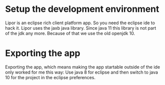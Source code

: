 # Setup the development environment
Lipor is an eclipse rich client platform app. So you need the eclipse ide to hack it.
Lipor uses the jaxb java library. Since java 11 this library is not part of the jdk any more. Because of that we use the old openjdk 10.

# Exporting the app
Exporting the app, which means making the app startable outside of the ide only worked for me this way: Use java 8 for eclipse and then switch to java 10 for the project in the eclipse preferences.